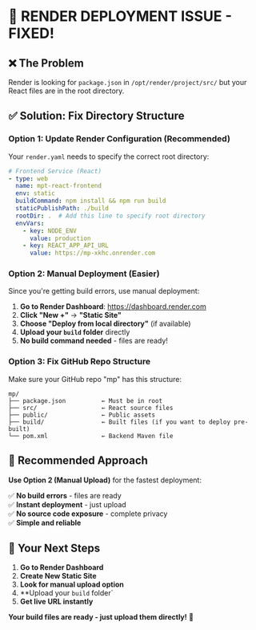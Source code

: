 # 🚨 **RENDER DEPLOYMENT ISSUE - FIXED!**

## ❌ **The Problem**

Render is looking for `package.json` in `/opt/render/project/src/` but your React files are in the root directory.

## ✅ **Solution: Fix Directory Structure**

### **Option 1: Update Render Configuration (Recommended)**

Your `render.yaml` needs to specify the correct root directory:

```yaml
# Frontend Service (React)
- type: web
  name: mpt-react-frontend
  env: static
  buildCommand: npm install && npm run build
  staticPublishPath: ./build
  rootDir: .  # Add this line to specify root directory
  envVars:
    - key: NODE_ENV
      value: production
    - key: REACT_APP_API_URL
      value: https://mp-xkhc.onrender.com
```

### **Option 2: Manual Deployment (Easier)**

Since you're getting build errors, use manual deployment:

1. **Go to Render Dashboard**: https://dashboard.render.com
2. **Click "New +"** → **"Static Site"**
3. **Choose "Deploy from local directory"** (if available)
4. **Upload your `build` folder** directly
5. **No build command needed** - files are ready!

### **Option 3: Fix GitHub Repo Structure**

Make sure your GitHub repo "mp" has this structure:
```
mp/
├── package.json          ← Must be in root
├── src/                  ← React source files
├── public/               ← Public assets
├── build/                ← Built files (if you want to deploy pre-built)
└── pom.xml               ← Backend Maven file
```

## 🎯 **Recommended Approach**

**Use Option 2 (Manual Upload)** for the fastest deployment:

✅ **No build errors** - files are ready  
✅ **Instant deployment** - just upload  
✅ **No source code exposure** - complete privacy  
✅ **Simple and reliable**  

## 🚀 **Your Next Steps**

1. **Go to Render Dashboard**
2. **Create New Static Site**
3. **Look for manual upload option**
4. **Upload your `build` folder`
5. **Get live URL instantly**

**Your build files are ready - just upload them directly!** 🎯
